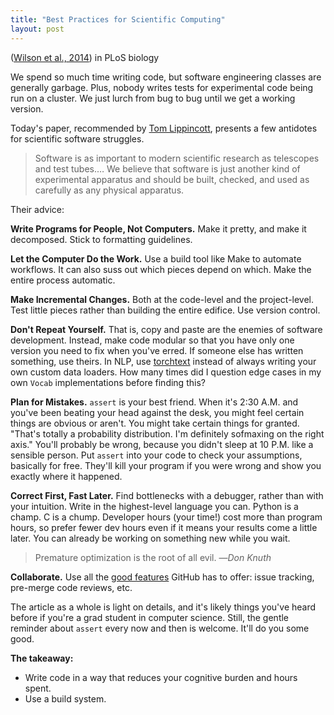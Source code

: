```yaml
---
title: "Best Practices for Scientific Computing"
layout: post
---
```


([Wilson et al., 2014](https://journals.plos.org/plosbiology/article?id=10.1371/journal.pbio.1001745)) in PLoS biology

We spend so much time writing code, but software engineering classes are generally garbage. Plus, nobody writes tests for experimental code being run on a cluster. We just lurch from bug to bug until we get a working version.

Today's paper, recommended by [Tom Lippincott](http://www.logical-space.org),  presents a few antidotes for scientific software struggles. 

<!--more-->

> Software is as important to modern scientific research as telescopes and test tubes.… We believe that software is just another kind of experimental apparatus and should be built, checked, and used as carefully as any physical apparatus.

Their advice:

**Write Programs for People, Not Computers.** Make it pretty, and make it decomposed. Stick to formatting guidelines.

**Let the Computer Do the Work.** Use a build tool like Make to automate workflows. It can also suss out which pieces depend on which. Make the entire process automatic.

**Make Incremental Changes.**  Both at the code-level and the project-level. Test little pieces rather than building the entire edifice. Use version control.

**Don't Repeat Yourself.** That is, copy and paste are the enemies of software development. Instead, make code modular so that you have only one version you need to fix when you've erred. If someone else has written something, use theirs. In NLP, use [torchtext](https://github.com/pytorch/text) instead of always writing your own custom data loaders. How many times did I question edge cases in my own `Vocab` implementations before finding this?

**Plan for Mistakes.** `assert` is your best friend. When it's 2:30 A.M. and you've been beating your head against the desk, you might feel certain things are obvious or aren't. You might take certain things for granted. "That's totally a probability distribution. I'm definitely sofmaxing on the right axis." You'll probably be wrong, because you didn't sleep at 10 P.M. like a sensible person. Put `assert` into your code to check your assumptions, basically for free. They'll kill your program if you were wrong and show you exactly where it happened.

**Correct First, Fast Later.** Find bottlenecks with a debugger, rather than with your intuition. Write in the highest-level language you can. Python is a champ. C is a chump. Developer hours (your time!) cost more than program hours, so prefer fewer dev hours even if it means your results come a little later. You can already be working on something new while you wait.

> Premature optimization is the root of all evil.
> —*Don Knuth*

**Collaborate.** Use all the [good features](https://github.com/features) GitHub has to offer: issue tracking, pre-merge code reviews, etc.

The article as a whole is light on details, and it's likely things you've heard before if you're a grad student in computer science. Still, the gentle reminder about `assert` every now and then is welcome. It'll do you some good.

**The takeaway:**
- Write code in a way that reduces your cognitive burden and hours spent.
- Use a build system.
